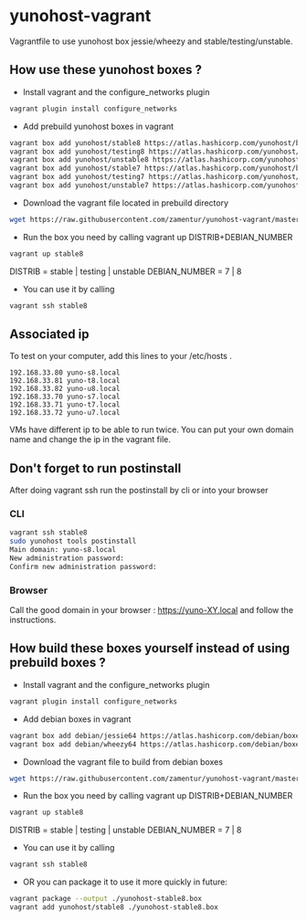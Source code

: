 # yunohost-vagrant

Vagrantfile to use yunohost box jessie/wheezy and stable/testing/unstable.


## How use these yunohost boxes ?
- Install vagrant and the configure_networks plugin
```bash
vagrant plugin install configure_networks
```

- Add prebuild yunohost boxes in vagrant
```bash
vagrant box add yunohost/stable8 https://atlas.hashicorp.com/yunohost/boxes/stable8/versions/1.0.0/providers/virtualbox.box
vagrant box add yunohost/testing8 https://atlas.hashicorp.com/yunohost/boxes/testing8/versions/1.0.0/providers/virtualbox.box
vagrant box add yunohost/unstable8 https://atlas.hashicorp.com/yunohost/boxes/unstable8/versions/1.0.0/providers/virtualbox.box
vagrant box add yunohost/stable7 https://atlas.hashicorp.com/yunohost/boxes/stable7/versions/1.0.0/providers/virtualbox.box
vagrant box add yunohost/testing7 https://atlas.hashicorp.com/yunohost/boxes/testing7/versions/1.0.0/providers/virtualbox.box
vagrant box add yunohost/unstable7 https://atlas.hashicorp.com/yunohost/boxes/unstable7/versions/1.0.0/providers/virtualbox.box
```

- Download the vagrant file located in prebuild directory
```bash
wget https://raw.githubusercontent.com/zamentur/yunohost-vagrant/master/Vagrantfile
```

- Run the box you need by calling vagrant up DISTRIB+DEBIAN_NUMBER
```bash
vagrant up stable8
```

DISTRIB = stable | testing | unstable
DEBIAN_NUMBER = 7 | 8

- You can use it by calling
```bash
vagrant ssh stable8
```

## Associated ip

To test on your computer, add this lines to your /etc/hosts .
```
192.168.33.80 yuno-s8.local
192.168.33.81 yuno-t8.local
192.168.33.82 yuno-u8.local
192.168.33.70 yuno-s7.local
192.168.33.71 yuno-t7.local
192.168.33.72 yuno-u7.local
```
VMs have different ip to be able to run twice.
You can put your own domain name and change the ip in the vagrant file.

## Don't forget to run postinstall

After doing vagrant ssh run the postinstall by cli or into your browser

### CLI
```bash
vagrant ssh stable8
sudo yunohost tools postinstall
Main domain: yuno-s8.local
New administration password: 
Confirm new administration password:
```

### Browser
Call the good domain in your browser : https://yuno-XY.local and follow the instructions.



## How build these boxes yourself instead of using prebuild boxes ?
- Install vagrant and the configure_networks plugin
```bash
vagrant plugin install configure_networks
```
- Add debian boxes in vagrant
```bash
vagrant box add debian/jessie64 https://atlas.hashicorp.com/debian/boxes/jessie64/versions/8.2.0/providers/virtualbox.box
vagrant box add debian/wheezy64 https://atlas.hashicorp.com/debian/boxes/wheezy64/versions/7.9.0/providers/virtualbox.box
```
- Download the vagrant file to build from debian boxes
```bash
wget https://raw.githubusercontent.com/zamentur/yunohost-vagrant/master/prebuild/Vagrantfile
```
- Run the box you need by calling vagrant up DISTRIB+DEBIAN_NUMBER
```bash
vagrant up stable8
```

DISTRIB = stable | testing | unstable
DEBIAN_NUMBER = 7 | 8

- You can use it by calling
```bash
vagrant ssh stable8
```

- OR you can package it to use it more quickly in future:
```bash
vagrant package --output ./yunohost-stable8.box
vagrant add yunohost/stable8 ./yunohost-stable8.box
```

